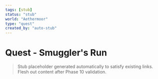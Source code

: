 ```yaml
---
tags: [stub]
status: "stub"
world: "Aethermoor"
type: "quest"
created_by: "auto-stub"
---
```


# Quest - Smuggler's Run

> Stub placeholder generated automatically to satisfy existing links. Flesh out content after Phase 10 validation.
